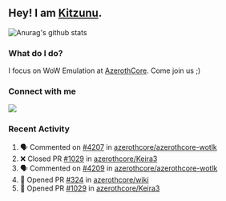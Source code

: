 ## Hey! I am [Kitzunu](https://Github.com/Kitzunu).

![Anurag's github stats](https://github-readme-stats.kitzunu.vercel.app/api?username=Kitzunu&show_icons=true)

### What do I do?

I focus on WoW Emulation at [AzerothCore](https://Github.com/AzerothCore). Come join us ;)

### Connect with me
[![](https://img.shields.io/badge/AzerothCore%20Discord-Connect%20with%20me!-green)](https://discord.com/invite/gkt4y2x)

### Recent Activity

<!--START_SECTION:activity-->
1. 🗣 Commented on [#4207](https://github.com/azerothcore/azerothcore-wotlk/issues/4207) in [azerothcore/azerothcore-wotlk](https://github.com/azerothcore/azerothcore-wotlk)
2. ❌ Closed PR [#1029](https://github.com/azerothcore/Keira3/pull/1029) in [azerothcore/Keira3](https://github.com/azerothcore/Keira3)
3. 🗣 Commented on [#4209](https://github.com/azerothcore/azerothcore-wotlk/issues/4209) in [azerothcore/azerothcore-wotlk](https://github.com/azerothcore/azerothcore-wotlk)
4. 💪 Opened PR [#324](https://github.com/azerothcore/wiki/pull/324) in [azerothcore/wiki](https://github.com/azerothcore/wiki)
5. 💪 Opened PR [#1029](https://github.com/azerothcore/Keira3/pull/1029) in [azerothcore/Keira3](https://github.com/azerothcore/Keira3)
<!--END_SECTION:activity-->
